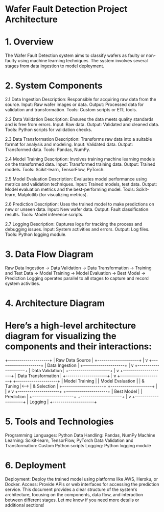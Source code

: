 # Wafer Fault Detection Project Architecture
# 1. Overview
The Wafer Fault Detection system aims to classify wafers as faulty or non-faulty using machine learning techniques. The system involves several stages from data ingestion to model deployment.

# 2. System Components
2.1 Data Ingestion
Description: Responsible for acquiring raw data from the source.
Input: Raw wafer images or data.
Output: Processed data for validation and transformation.
Tools: Custom scripts or ETL tools.

2.2 Data Validation
Description: Ensures the data meets quality standards and is free from errors.
Input: Raw data.
Output: Validated and cleaned data.
Tools: Python scripts for validation checks.

2.3 Data Transformation
Description: Transforms raw data into a suitable format for analysis and modeling.
Input: Validated data.
Output: Transformed data.
Tools: Pandas, NumPy.

2.4 Model Training
Description: Involves training machine learning models on the transformed data.
Input: Transformed training data.
Output: Trained models.
Tools: Scikit-learn, TensorFlow, PyTorch.

2.5 Model Evaluation
Description: Evaluates model performance using metrics and validation techniques.
Input: Trained models, test data.
Output: Model evaluation metrics and the best-performing model.
Tools: Scikit-learn, Matplotlib (for visualizing metrics).

2.6 Prediction
Description: Uses the trained model to make predictions on new or unseen data.
Input: New wafer data.
Output: Fault classification results.
Tools: Model inference scripts.

2.7 Logging
Description: Captures logs for tracking the process and debugging issues.
Input: System activities and errors.
Output: Log files.
Tools: Python logging module.
# 3. Data Flow Diagram
Raw Data Ingestion → Data Validation → Data Transformation → Training and Test Data → Model Training → Model Evaluation → Best Model → Prediction
Logging operates parallel to all stages to capture and record system activities.
# 4. Architecture Diagram
# Here’s a high-level architecture diagram for visualizing the components and their interactions:

+---------------------+
|   Raw Data Source   |
+---------------------+
           |
           v
+---------------------+
|  Data Ingestion     |
+---------------------+
           |
           v
+---------------------+
|  Data Validation    |
+---------------------+
           |
           v
+---------------------+
| Data Transformation |
+---------------------+
           |
           v
+---------------------+     +---------------------+
| Model Training      |     |   Model Evaluation  |
|   & Tuning          |<--> |  & Selection        |
+---------------------+     +---------------------+
           |                        |
           v                        v
+---------------------+     +---------------------+
|   Best Model        |     |   Prediction        |
+---------------------+     +---------------------+
           |
           v
+---------------------+
|      Logging        |
+---------------------+


# 5. Tools and Technologies
Programming Languages: Python
Data Handling: Pandas, NumPy
Machine Learning: Scikit-learn, TensorFlow, PyTorch
Data Validation and Transformation: Custom Python scripts
Logging: Python logging module
# 6. Deployment
Deployment: Deploy the trained model using platforms like AWS, Heroku, or Docker.
Access: Provide APIs or web interfaces for accessing the prediction service.
This document provides a clear structure of the system’s architecture, focusing on the components, data flow, and interaction between different stages. Let me know if you need more details or additional sections!







